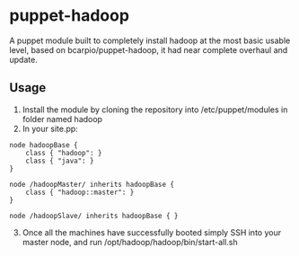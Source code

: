 puppet-hadoop
=============

A puppet module built to completely install hadoop at the most basic usable level, based on bcarpio/puppet-hadoop, it had near complete overhaul and update.

Usage
-----

1. Install the module by cloning the repository into /etc/puppet/modules in folder named hadoop
2. In your site.pp: 

<pre><code>node hadoopBase {
    class { "hadoop": }
    class { "java": }  
}
    
node /hadoopMaster/ inherits hadoopBase {
    class { "hadoop::master": }
}
    
node /hadoopSlave/ inherits hadoopBase { }
</code></pre>

3. Once all the machines have successfully booted simply SSH into your master node, and run /opt/hadoop/hadoop/bin/start-all.sh 

